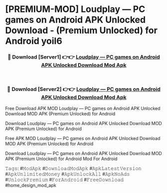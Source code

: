 # [PREMIUM-MOD] Loudplay — PC games on Android APK Unlocked Download - (Premium Unlocked) for Android yoil6



<div align="center">
<h3>🔴 Download [Server1] 👉👉 <a href="https://momento.my/?title=Loudplay_—_PC_games_on_Android_APK_Unlocked_Download">Loudplay — PC games on Android APK Unlocked Download Mod Apk</a></h3><br>

<h3>🔴 Download [Server2] 👉👉 <a href="https://momento.my/?title=Loudplay_—_PC_games_on_Android_APK_Unlocked_Download">Loudplay — PC games on Android APK Unlocked Download Mod Apk</a></h3>
</div>



Free Download APK MOD Loudplay — PC games on Android APK Unlocked Download MOD APK (Premium Unlocked) for Android

Download Loudplay — PC games on Android APK Unlocked Download MOD APK (Premium Unlocked) for Android

Free APK MOD Loudplay — PC games on Android APK Unlocked Download MOD APK (Premium Unlocked) for Android

Download Loudplay — PC games on Android APK Unlocked Download MOD APK (Premium Unlocked) for Android Mod For Android

𝚃𝚊𝚐𝚜: #𝙼𝚘𝚍𝙰𝚙𝚔 #𝙳𝚘𝚠𝚗𝚕𝚘𝚊𝚍𝙼𝚘𝚍𝙰𝚙𝚔 #𝙰𝚙𝚔𝙻𝚊𝚝𝚎𝚜𝚝𝚅𝚎𝚛𝚜𝚒𝚘𝚗 #𝙰𝚙𝚔𝚄𝚗𝚕𝚒𝚖𝚒𝚝𝚎𝚍𝙼𝚘𝚗𝚎𝚢 #𝙰𝚙𝚔𝚄𝚗𝚕𝚘𝚌𝚔𝙰𝚕𝚕 #𝙰𝚙𝚔𝙽𝚘𝙰𝚍𝚜 #𝚄𝚗𝚕𝚘𝚌𝚔𝙿𝚛𝚎𝚖𝚒𝚞𝚖 #𝙵𝚘𝚛𝙰𝚗𝚍𝚛𝚘𝚒𝚍 #𝙵𝚛𝚎𝚎𝙳𝚘𝚠𝚗𝚕𝚘𝚊𝚍 #home_design_mod_apk
